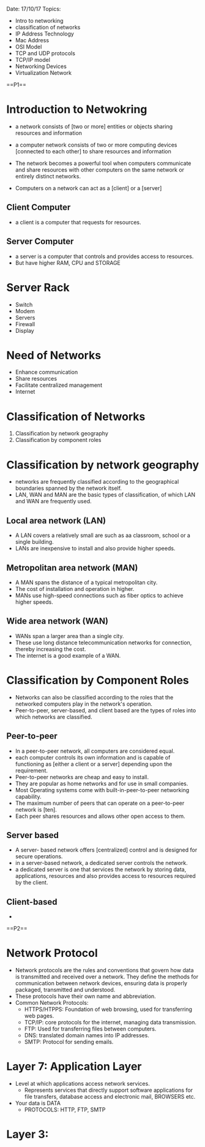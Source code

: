 Date: 17/10/17
Topics:
- Intro to networking
- classification of networks
- IP Address Technology
- Mac Address
- OSI Model
- TCP and UDP protocols
- TCP/IP model
- Networking Devices
- Virtualization Network

==P1==
# Introduction to Netwokring
- a network consists of [two or more] entities or objects sharing resources and information
- a computer network consists of two or more computing devices [connected to each other] to share resources and information
- The network becomes a powerful tool when computers communicate and share resources with other computers on the same network or entirely distinct networks.

- Computers on a network can act as a [client] or a [server]

## Client Computer
- a client is a computer that requests for resources.

## Server Computer
- a server is a computer that controls and provides access to resources.
- But have higher RAM, CPU and STORAGE

# Server Rack
- Switch
- Modem
- Servers
- Firewall
- Display

# Need of Networks
- Enhance communication
- Share resources
- Facilitate centralized management
- Internet


# Classification of Networks
1. Classification by network geography
2. Classification by component roles

# Classification by network geography
- networks are frequently classified according to the geographical boundaries spanned by the network itself.
- LAN, WAN and MAN are the basic types of classification, of which LAN and WAN are frequently used.

## Local area network (LAN)
- A LAN covers a relatively small are such as aa classroom, school or a single building.
- LANs are inexpensive to install and also provide higher speeds.

## Metropolitan area network (MAN)
- A MAN spans the distance of a typical metropolitan city.
- The cost of installation and operation in higher.
- MANs use high-speed connections such as fiber optics to achieve higher speeds.

## Wide area network (WAN)
- WANs span a larger area than a single city.
- These use long distance telecommunication networks for connection, thereby increasing the cost.
- The internet is a good example of a WAN.

# Classification by Component Roles
- Networks can also be classified according to the roles that the networked computers play in the network's operation.
- Peer-to-peer, server-based, and client based are the types of roles into which networks are classified.

## Peer-to-peer
- In a peer-to-peer network, all computers are considered equal.
- each computer controls its own information and is capable of functioning as [either a client or a server] depending upon the requirement.
- Peer-to-peer networks are cheap and easy to install.
- They are popular as home networks and for use in small companies.
- Most Operating systems come with built-in-peer-to-peer networking capability.
- The maximum number of peers that can operate on a peer-to-peer network is [ten].
- Each peer shares resources and allows other open access to them.

## Server based
- A server- based network offers [centralized] control and is designed for secure operations.
- in a server-based network, a dedicated server controls the network.
- a dedicated server is one that services the network by storing data, applications, resources and also provides access to resources required by the client.

## Client-based
- 







==P2==

# Network Protocol
- Network protocols are the rules and conventions that govern how data is transmitted and received over a network. They define the methods for communication between network devices, ensuring data is properly packaged, transmitted and understood.
- These protocols have their own name and abbreviation.
- Common Network Protocols:
	- HTTPS/HTPPS: Foundation of web browsing, used for transferring web pages.
	- TCP/IP: core protocols for the internet, managing data transmission.
	- FTP: Used for transferring files between computers.
	- DNS: translated domain names into IP addresses.
	- SMTP: Protocol for sending emails.

# Layer 7: Application Layer
- Level at which applications access network services.
	- Represents services that directly support software applications for file transfers, database access and electronic mail, BROWSERS etc.
- Your data is DATA
	- PROTOCOLS: HTTP, FTP, SMTP


# Layer 3: 
